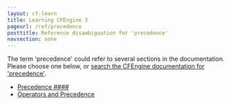 ```yaml
---
layout: cf-learn
title: Learning CFEngine 3
pageurl: /ref/precedence
posttitle: Reference disambiguation for 'precedence'
navsection: none
---
```


The term 'precedence' could refer to several sections in the documentation. Please choose one below, or
[search the CFEngine documentation for 'precedence'](http://docs.cfengine.com/latest/search.html?q=precedence).

- [Precedence \#\#\#\#](http://docs.cfengine.com/latest/guide-glossary.html#precedence-####)
- [Operators and Precedence](http://docs.cfengine.com/latest/guide-language-concepts-classes.html#operators-and-precedence)
